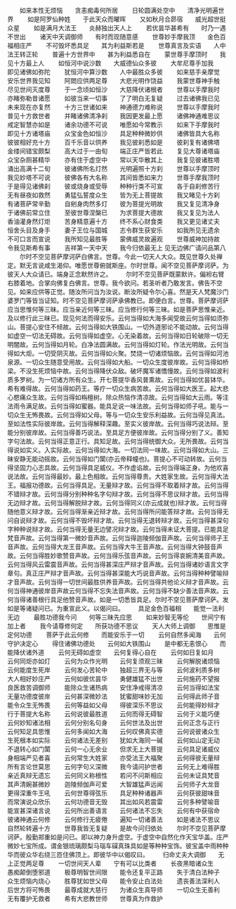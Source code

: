 <!-- { "loadSidebar": true } -->
　　如来本性无烦恼　　贪恚痴毒何所居
　　日轮圆满处空中　　清净光明遍世界
　　如是阿罗仙种姓　　于此天众而曜晖
　　又如秋月合昴宿　　威光超世挺众星
　　如是满月大法王　　炎赫独出天人上
　　若优昙华甚希有　　时乃一遇不世出
　　诸天中天调御师　　有时而现随意感
　　世尊妙手摩我顶　　金色百福相庄严
　　不可毁坏悉具足　　其为利益斯若是
　　世尊真言及实语　　人中法王转正轮
　　普遍十方世界中　　甚为利益悉自在
　　蒙世尊手摩顶时　　我见十方最上人
　　如恒河中说沙数　　大威德仙众多彼
　　大牟尼尊手加我　　即见诸佛如弥陀
　　犹恒河中算沙数　　人中最胜众多彼
　　如来慈手亲摩觉　　安乐世界我见知
　　阿閦应供两足尊　　大悲光明作饶益
　　我蒙世尊神手触　　尽见世间灭度尊
　　于一念顷如恒沙　　大慈降伏诸根者
　　世尊以手摩我时　　亦睹弥勒昔诸愿
　　如彼当来一切事　　了了明白无复疑
　　过去诸佛我已见　　未来现在亦复然
　　十方三世诸如来　　神通德力难称说
　　世尊以手摩我时　　普见十方救世者
　　并睹诸佛清净刹　　我因更发最上愿
　　诸佛神通难思议　　戒定智慧亦如是
　　诸余功德不可说　　唯愿如今常教示
　　如来下手摩我时　　即见十方诸塔庙
　　众宝金色如恒沙　　具足种种微妙供
　　诸佛皆具大名称　　彼彼相好充十方
　　百千乐音以供养　　我见彼刹悉如是
　　彼刹复有诸佛塔　　金缕间错宝颇梨
　　高大过于一由旬　　端正庄严皆若此
　　复见大尊诸塔庙　　众宝杂厕甚精华
　　亦有住于虚空中　　常以天华散其上
　　我复见彼诸胜塔　　涌出高满十二旬
　　彼诸佛所名灯然　　光明遍照十方刹
　　世尊以手摩顶时　　我见妙塔不可说
　　彼佛各有大名称　　其间皆悉如来力
　　世尊手摩我顶时　　于是得见诸佛刹
　　彼或烧身或受辱　　种种行类不可宣
　　各于自刹修苦行　　无有昼夜如救然
　　勇猛弘誓度众生　　皆为无上菩提故
　　我又睹见十方刹　　有诸菩萨常辛勤
　　自剜身肉然多灯　　彼为菩提光明故
　　我又复见清净身　　于诸佛前常立住
　　至彼世尊涅槃已　　为求菩提大德故
　　我又复见为法人　　香油灌身然灯炬
　　苦身精意遍十方　　终不系心财食类
　　我又更见诸丈夫　　恒舍头目及身手
　　妻子王位与国城　　志令群生获安乐
　　如我所见无遗余　　不可口言而宣说
　　我所知见最胜等　　蒙佛威灵故遍观
　　世尊威神加持故　　令我见斯希有事
　　吉祥第一天中天　　我今归依最无上
见无边佛广请问品第八
　　尔时不空见菩萨摩诃萨白佛言。世尊。今此一切天人大众。既见世尊久处禅定。默无言说咸生渴仰。唯愿世尊俯就斯座。尔时世尊。闻不空见菩萨摩诃萨。为彼天人大众请已。端身正念默然许之。
　　尔时不空见菩萨既蒙默许。偏袒右臂右膝着地。合掌向佛复白佛言。世尊。我今欲问。若圣听者乃敢发言。佛告不空见。如来应供等正觉。随汝所问当为汝说。断汝所疑令尔心喜。然是天人梵魔沙门婆罗门等皆当证知。时不空见菩萨摩诃萨承佛教已。即便白言。世尊。菩萨摩诃萨应当思惟何等三昧。应当亲近何等三昧。应当修行何等三昧。如是菩萨思惟亲近。及以修行此三昧已。现见何法而得安乐。云何当得如大海多闻受故云何当得如须弥山。菩提心安住不倾故。云何当得如大铁围山。一切外道邪论不能动故。云何当得如虚空一切法无碍故。云何当得如虚空。心无染着故。云何当得如日轮破除一切无明闇故。云何当得如月轮。白净法圆满故。云何当得如灯轮。作法光明故。云何当得如大炬。一切受阴灭故。云何当得如火聚。焚烧一切诸烦恼故。云何当得如河池泉源。一切众生随意受用故。云何当得如大船。一切众生度彼岸故。云何当得如桥梁。不没生死烦恼中故。云何当得降伏众敌。破坏魔军诸憍慢故。云何当得如波利质多罗树。为一切诸方所有众生。开七菩提华香风普熏故。云何当得如优昙钵华。希有难得故。云何当得如药王。等疗一切众生病苦故。云何当得如大医王。起大悲心愍痛众生故。云何当得如栴檀树。除众热恼作清凉故。云何当得如大云雨。等注法雨令满足故。云何当得如蜜器。能具足说一味法故。云何当得如师子吼。能与一切众生无怖畏故。云何当得如父母。等与一切众生安乐利益故。云何当得见真法。至如法性实际彼岸故。云何当得解释深趣。至实义彼岸故。云何当得巧说法辩。至能分别彼岸故。云何当得善巧说法。至具足方便彼岸故。云何当得分别了义。善知字句法故。云何当得正意正行。具知足故。云何当得统御大众。无所畏故。云何当得说如实义。入实际故。云何当得如大海。一切法同一味故。云何当得如大山。三昧安静无能动摇故。云何当得如门闑(亦云帝释幢也)。菩提心不可动转故。云何当得坚固力心志具故。云何当得具足威仪。不作虚谄故。云何当得端正身。为他欢喜说法故。云何当得最妙。最上色相故。云何当得尊贵。大姓家生故。云何当得大法王。福报功德故。云何当得具足。无量辩才故。云何当得不取着辩才故。云何当得不错辩才故。云何当得分别种种名字句辩才故。云何当得不思议辩才故。云何当得无边辩才故。云何当得解脱辩才故。云何当得同义(亦云成就也)辩才故。云何当得随他意义辩才故。云何当得渐亲近辩才故。云何当得所问能答辩才故。云何当得无问自说辩才故。云何当得不毁坏辩才故。云何当得无退转辩才故。云何当得甚深句字种种说辩才故。云何当得无量无边譬况辩才故。云何当得未证大菩提。已能具足梵音声故。云何当得第一微妙音声故。云何当得迦陵频伽音声故。云何当得师子王音声故。云何当得大龙王音声故。云何当得大牛王音声故。云何当得大钟鼓音声故。云何当得胜妙歌赞音声故。云何当得乐弦音声故。云何当得哀婉清美音声故。云何当得风云雷震音声故。云何当得甚深庄严辩才音声故。云何当得诸妙语言文字章句。真正庄严辩才音声故。云何当得甚深能大巧说音声故。云何当得种种譬喻辩才音声故。云何当得一切世间最胜供养音声故。云何当得共他论义辩才音声故。云何当得神通彼岸音声故云何当得不忘失法音声故。云何当得不缺少善法音声故。云何当得诸善根行具足他赞音声故。如是一切悉皆具足。尔时不空见菩萨摩诃萨。发如是等诸疑问已。为重宣此义。以偈问曰。
　　具足金色百福相　　能觉一法利无边
　　最胜功德我今问　　何等三昧先应思
　　如来妙智无等伦　　世间宁有加上者
　　我今请尊修何定　　所获功德不思议
　　天人大师上调御　　思惟是定何功德
　　菩萨于此云何修　　而能安乐于一切
　　云何自然多闻海　　云何守护决定心
　　得住诸佛功德处　　云何如大铁围山
　　是中都无恚恨心　　而能降伏诸外道
　　云何无碍如虚空　　云何复得心自在
　　云何如日复如月　　云何同炬亦如灯
　　云何为众作光明　　云何复须观三昧
　　云何解脱诸烦恼　　云何能度生死岸
　　云何发心苦轮中　　独超三界无与等
　　云何波利质多树　　大人相好妙庄严
　　云何如彼优昙华　　勇健雄猛不出世
　　云何施药不望报　　良医救苦调御师
　　能除众生诸热病　　安住净戒得清凉
　　云何当得如法宝　　无量功德度彼岸
　　云何甚深微妙法　　犹蜜甜味妙无加
　　云何得此师子音　　能令众生无怖畏
　　云何等益如父母　　得彼深乐不思议
　　云何能得妙辩才　　行于菩提大名称
　　云何说彼最胜道　　云何而得无碍智
　　云何于义能巧便　　云何妙知诸法相
　　云何分别名句身　　云何世法及出世
　　云何正念与正行　　云何知足具思惟
　　云何多闻如大海　　云何叹佛真实德
　　云何说彼诸众生　　生死根本如实际
　　云何诸法无差别　　犹如大海同一碱
　　云何如山定无动　　不退转心如门闑
　　云何一心无余业　　但求无上大菩提
　　云何具足诸威仪　　身相端严见者喜
　　云何常生大姓家　　亦受法王大福聚
　　云何得彼无量辩　　所有言论世莫思
　　云何字句义深微　　我今请问护世者
　　云何无上难得胜　　亲近真辩无遗忘
　　云何同义称根性　　若问不问斯相应
　　云何未证具梵音　　其声清婉甚微妙
　　迦陵频伽声可爱　　大智雄猛声远闻
　　云何师子大龙音　　更得深重牛王吼
　　云何世尊得弦乐　　具足种种诸器声
　　云何获彼甜味音　　而常演说众欣乐
　　云何功德音无毁　　其出如风若震雷
　　云何多种譬喻音　　能宣甚深诸言说
　　云何所出善语言　　云何诸法不忘失
　　云何有中获宿命　　彼诸神通云何修
　　云何修行无疲倦　　遍知一切诸善法
　　如是诸法不思议　　自然轮转遍十方
　　世尊我皆无复疑　　是故今问归依处
　　尔时不空见菩萨摩诃萨。殷勤郑重如是问已。即以神力身升虚空。于虚空中自然化作天宝华盖。庄严微妙七宝所成。谓金银琉璃颇梨马瑙车磲真珠具如是等种种宝饰。彼宝盖中雨种种华而彼众华右绕三匝住佛顶上。即彼华中以偈叹曰。
　　归命丈夫大调御　　无上正觉两足尊
　　一切世间天人辈　　宁有可以比类者
　　长夜黑暗诸众生　　愚痴颠倒堕邪道
　　极尊明智世间限　　能令还复平正路
　　失于清白法种子　　众生烦恼内烧心
　　胜尊犹如世父母　　能令安止白法处
　　遗丧善法深利人　　后世方将可怖畏
　　最尊成就大慈行　　为诸众生真导师
　　一切众生无善利　　无有覆护无救者
　　希有大悲教世师　　世尊真为作救护
